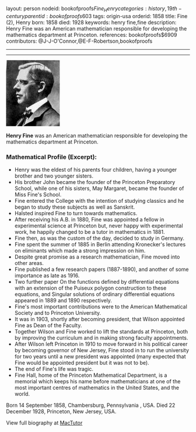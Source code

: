 layout: person
nodeid: bookofproofs$Fine_Henry
categories: history,19th-century
parentid: bookofproofs$603
tags: origin-usa
orderid: 1858
title: Fine (2), Henry
born: 1858
died: 1928
keywords: henry fine,fine
description: Henry Fine was an American mathematician responsible for developing the mathematics department at Princeton.
references: bookofproofs$6909
contributors: @J-J-O'Connor,@E-F-Robertson,bookofproofs

---



---

![Fine_Henry.jpg](https://github.com/bookofproofs/bookofproofs.github.io/blob/main/_sources/_assets/images/portraits/Fine_Henry.jpg?raw=true)

**Henry  Fine**  was an American  mathematician responsible for developing the mathematics department at Princeton.

### Mathematical Profile (Excerpt):
* Henry was the eldest of his parents four children, having a younger brother and two younger sisters.
* His brother John became the founder of the Princeton Preparatory School, while one of his sisters, May Margaret, became the founder of Miss Fine's School.
* Fine entered the College with the intention of studying classics and he began to study these subjects as well as Sanskrit.
* Halsted inspired Fine to turn towards mathematics.
* After receiving his A.B. in 1880, Fine was appointed a fellow in experimental science at Princeton but, never happy with experimental work, he happily changed to be a tutor in mathematics in 1881.
* Fine then, as was the custom of the day, decided to study in Germany.
* Fine spent the summer of 1885 in Berlin attending Kronecker's lectures on eliminants which made a strong impression on him.
* Despite great promise as a research mathematician, Fine moved into other areas.
* Fine published a few research papers (1887-1890), and another of some importance as late as 1916.
* Two further paper On the functions defined by differential equations with an extension of the Puiseux polygon construction to these equations, and Singular solutions of ordinary differential equations  appeared in 1889 and 1890 respectively.
* Fine's most important contributions were to the American Mathematical Society and to Princeton University.
* It was in 1903, shortly after becoming president, that Wilson appointed Fine as Dean of the Faculty.
* Together Wilson and Fine worked to lift the standards at Princeton, both by improving the curriculum  and in making strong faculty appointments.
* After Wilson left Princeton in 1910 to move forward in his political career by becoming governor of New Jersey, Fine stood in to run the university for two years until a new president was appointed (many expected that Fine would be appointed president but it was not to be).
* The end of Fine's life was tragic.
* Fine Hall, home of the Princeton Mathematical Department, is a memorial which keeps his name before mathematicians at one of the most important centres of mathematics in the United States, and the world.

Born 14 September 1858, Chambersburg, Pennsylvania , USA. Died 22 December 1928, Princeton, New Jersey, USA.

View full biography at [MacTutor](https://mathshistory.st-andrews.ac.uk/Biographies/Fine_Henry/)
